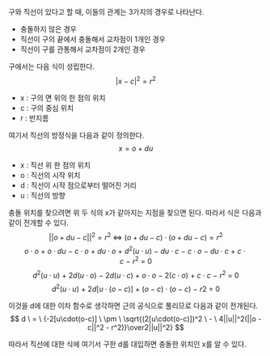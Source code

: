 구와 직선이 있다고 할 때, 이들의 관계는 3가지의 경우로 나타난다.
- 충돌하지 않은 경우
- 직선이 구의 끝에서 충돌해서 교차점이 1개인 경우
- 직선이 구를 관통해서 교차점이 2개인 경우

구에서는 다음 식이 성립한다.
$$ |x - c|^2 = r^2 $$ 
- x : 구의 면 위의 한 점의 위치
- c : 구의 중심 위치
- r : 반지름

여기서 직선의 방정식을 다음과 같이 정의한다.
$$ x = o + du $$

- x : 직선 위 한 점의 위치
- o : 직선의 시작 위치
- d : 직선이 시작 점으로부터 떨어진 거리
- u : 직선의 방향

충돌 위치를 찾으려면 위 두 식의 x가 같아지는 지점을 찾으면 된다.
따라서 식은 다음과 같이 전개할 수 있다.
$$ ||o + du - c||^2 = r^2 \ \Leftrightarrow \ (o + du - c) \cdot (o + du - c) = r^2 $$
$$ o\cdot o \ + \ o\cdot du \ - \ c\cdot o \ + \ du\cdot o \ + \ d^2(u\cdot u) \ - \ du\cdot c \ - \ c\cdot o \ - \ du\cdot c \ + \ c\cdot c \ - \ r^2 \ = \ 0 $$
$$ d^2(u\cdot u) \ + \ 2d(u\cdot o) \ - \ 2d(u\cdot c) \ + \ o\cdot o \ - \ 2(c\cdot o) \ + \ c\cdot c \ - \ r^2 \ = \ 0 $$
$$ d^2(u\cdot u) \ + \ 2d[u\cdot (o - c)] \ + \ (o - c)\cdot (o - c) \ - \ r2 \ = \ 0 $$

이것을 d에 대한 이차 함수로 생각하면 근의 공식으로 풀리므로 다음과 같이 전개된다.
$$ d \ = \ {-2[u\cdot(o-c)] \ \pm \ \sqrt{(2[u\cdot(o-c)])^2 \ - \ 4||u||^2(||o - c||^2 - r^2)}\over2||u||^2} $$

따라서 직선에 대한 식에 여기서 구한 d를 대입하면 충돌한 위치인 x를 알 수 있다.